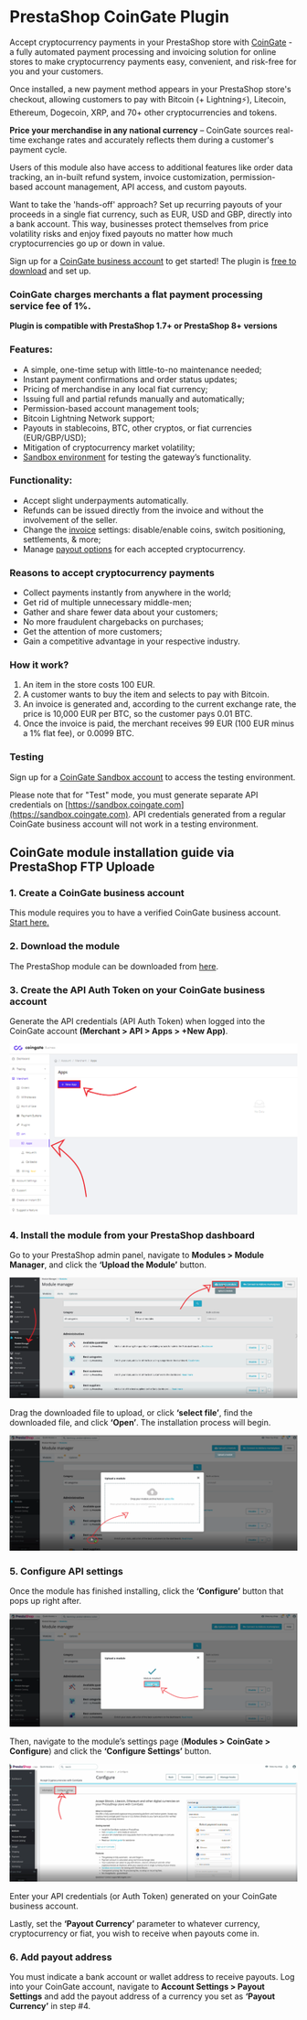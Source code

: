 # PrestaShop CoinGate Plugin

Accept cryptocurrency payments in your PrestaShop store with [CoinGate](https://coingate.com/) - a fully automated payment processing and invoicing solution for online stores to make cryptocurrency payments easy, convenient, and risk-free for you and your customers.

Once installed, a new payment method appears in your PrestaShop store's checkout, allowing customers to pay with Bitcoin (+ Lightning⚡), Litecoin, Ethereum, Dogecoin, XRP, and 70+ other cryptocurrencies and tokens.

**Price your merchandise in any national currency** – CoinGate sources real-time exchange rates and accurately reflects them during a customer's payment cycle.

Users of this module also have access to additional features like order data tracking, an in-built refund system, invoice customization, permission-based account management, API access, and custom payouts.

Want to take the 'hands-off' approach? Set up recurring payouts of your proceeds in a single fiat currency, such as EUR, USD and GBP, directly into a bank account. This way, businesses protect themselves from price volatility risks and enjoy fixed payouts no matter how much cryptocurrencies go up or down in value.

Sign up for a [CoinGate business account](https://dashboard.coingate.com/register) to get started! The plugin is [free to download](https://github.com/coingate/prestashop-plugin/releases) and set up.


### CoinGate charges merchants a flat payment processing service fee of 1%.

**Plugin is compatible with PrestaShop 1.7+ or PrestaShop 8+ versions**

### Features:
* A simple, one-time setup with little-to-no maintenance needed;
* Instant payment confirmations and order status updates;
* Pricing of merchandise in any local fiat currency;
* Issuing full and partial refunds manually and automatically;
* Permission-based account management tools;
* Bitcoin Lightning Network support;
* Payouts in stablecoins, BTC, other cryptos, or fiat currencies (EUR/GBP/USD);
* Mitigation of cryptocurrency market volatility;
* [Sandbox environment](https://sandbox.coingate.com)  for testing the gateway’s functionality.

### Functionality:
* Accept slight underpayments automatically.
* Refunds can be issued directly from the invoice and without the involvement of the seller.
* Change the [invoice](https://coingate.com/blog/post/how-to-customize-merchants-invoice-guide) settings: disable/enable coins, switch positioning, settlements, & more;
* Manage [payout options](https://coingate.com/blog/post/payouts-fiat-settlements) for each accepted cryptocurrency.

###  Reasons to accept cryptocurrency payments
* Collect payments instantly from anywhere in the world;
* Get rid of multiple unnecessary middle-men;
* Gather and share fewer data about your customers;
* No more fraudulent chargebacks on purchases;
* Get the attention of more customers;
* Gain a competitive advantage in your respective industry.


### How it work?
1. An item in the store costs 100 EUR.
2. A customer wants to buy the item and selects to pay with Bitcoin.
3. An invoice is generated and, according to the current exchange rate, the price is 10,000 EUR per BTC, so the customer pays 0.01 BTC.
4. Once the invoice is paid, the merchant receives 99 EUR (100 EUR minus a 1% flat fee), or 0.0099 BTC.

### Testing

Sign up for a [CoinGate Sandbox account](https://sandbox.coingate.com) to access the testing environment.

Please note that for "Test" mode, you must generate separate API credentials on [https://sandbox.coingate.com](https://sandbox.coingate.com). API credentials generated from a regular CoinGate business account will not work in a testing environment.

## CoinGate module installation guide via PrestaShop FTP Uploade

### 1. Create a CoinGate business account

This module requires you to have a verified CoinGate business account. [Start here.](https://coingate.com/register)

### 2. Download the module
The PrestaShop module can be downloaded from [here](https://github.com/coingate/prestashop-plugin/releases).

### 3. Create the API Auth Token on your CoinGate business account

Generate the API credentials (API Auth Token) when logged into the CoinGate account **(Merchant > API > Apps > +New App)**.

![Screenshot](./images/new-app.png)

### 4. Install the module from your PrestaShop dashboard

Go to your PrestaShop admin panel, navigate to **Modules > Module Manager**, and click the **‘Upload the Module’** button.

![Screenshot](./images/prestashop1.png)

Drag the downloaded file to upload, or click **‘select file’**, find the downloaded file, and click **‘Open’**. The installation process will begin.

![Screenshot](./images/prestashop2.png)


### 5. Configure API settings
Once the module has finished installing, click the **‘Configure’** button that pops up right after.

![Screenshot](./images/prestashop3.png)

Then, navigate to the module’s settings page (**Modules > CoinGate > Configure**) and click the **‘Configure Settings’** button. 

![Screenshot](./images/prestashop4.png)

Enter your API credentials (or Auth Token) generated on your CoinGate business account. 

Lastly, set the **‘Payout Currency’** parameter to whatever currency, cryptocurrency or fiat, you wish to receive when payouts come in.

### 6. Add payout address
You must indicate a bank account or wallet address to receive payouts. Log into your CoinGate account, navigate to **Account Settings > Payout Settings** and add the payout address of a currency you set as **‘Payout Currency’** in step #4.
